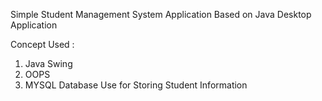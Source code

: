 Simple Student Management System Application 
Based on Java Desktop Application

Concept Used : 
1) Java Swing
2) OOPS 
3) MYSQL Database Use for Storing Student Information
